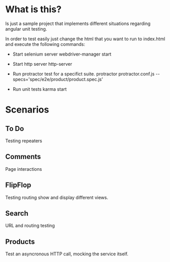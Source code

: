# What is this?
Is just a sample project that implements different situations regarding angular unit testing.

In order to test easily just change the html that you want to run to index.html and execute the following commands:

- Start selenium server
webdriver-manager start

- Start http server
http-server

- Run protractor test for a specifict suite.
protractor protractor.conf.js --specs='spec/e2e/product/product.spec.js'

- Run unit tests
karma start


# Scenarios
## To Do
Testing repeaters

## Comments
Page interactions

## FlipFlop
Testing routing show and display different views.

## Search
URL and routing testing

## Products
Test an asyncronous HTTP call, mocking the service itself.